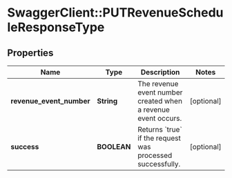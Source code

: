 # SwaggerClient::PUTRevenueScheduleResponseType

## Properties
Name | Type | Description | Notes
------------ | ------------- | ------------- | -------------
**revenue_event_number** | **String** | The revenue event number created when a revenue event occurs.  | [optional] 
**success** | **BOOLEAN** | Returns &#x60;true&#x60; if the request was processed successfully.  | [optional] 


